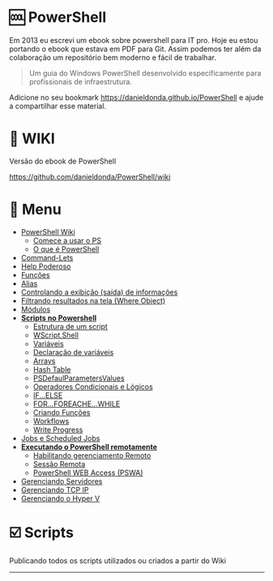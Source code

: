 # :cool: PowerShell 

Em 2013 eu escrevi um ebook sobre powershell para IT pro. Hoje eu estou portando o ebook que estava em PDF para Git. Assim podemos ter além da colaboração um repositório bem moderno e fácil de trabalhar.

> Um guia do Windows PowerShell desenvolvido especificamente para profissionais de infraestrutura.

Adicione no seu bookmark https://danieldonda.github.io/PowerShell e ajude a compartilhar esse material.

# :blue_book: WIKI
Versão do ebook de PowerShell 

https://github.com/danieldonda/PowerShell/wiki

# :page_facing_up: Menu

* [PowerShell Wiki](https://github.com/danieldonda/PowerShell/wiki)
  * [Comece a usar o PS](https://github.com/danieldonda/PowerShell/wiki/Comece-a-usar-o-PowerShell)
  * [O que é PowerShell](https://github.com/danieldonda/PowerShell/wiki/O-que-%C3%A9-PowerShell--%3F)
* [Command-Lets](https://github.com/danieldonda/PowerShell/wiki/Command-Lets)
* [Help Poderoso](https://github.com/danieldonda/PowerShell/wiki/Help-Poderoso)
* [Funções](https://github.com/danieldonda/PowerShell/wiki/Fun%C3%A7%C3%B5es)
* [Alias](https://github.com/danieldonda/PowerShell/wiki/Alias)
* [Controlando a exibição (saída) de informações](https://github.com/danieldonda/PowerShell/wiki/Controlando-a-exibi%C3%A7%C3%A3o-(sa%C3%ADda)-de-informa%C3%A7%C3%B5es)
* [Filtrando resultados na tela (Where Object)](https://github.com/danieldonda/PowerShell/wiki/Filtrando-resultados-na-tela-(Where-Object))
* [Módulos](https://github.com/danieldonda/PowerShell/wiki/M%C3%B3dulos)
* **[Scripts no Powershell](https://github.com/danieldonda/PowerShell/wiki/Scripts-no-PoweShell)**
  * [Estrutura de um script](https://github.com/danieldonda/PowerShell/wiki/Estrutura-de-um-script)
  * [WScript.Shell](https://github.com/danieldonda/PowerShell/wiki/WScript.Shell)
  * [Variáveis](https://github.com/danieldonda/PowerShell/wiki/Vari%C3%A1veis)
  * [Declaração de variáveis](https://github.com/danieldonda/PowerShell/wiki/Declara%C3%A7%C3%A3o-de-vari%C3%A1veis)
  * [Arrays](https://github.com/danieldonda/PowerShell/wiki/Arrays)
  * [Hash Table](https://github.com/danieldonda/PowerShell/wiki/Hash-Table)
  * [PSDefaulParametersValues](https://github.com/danieldonda/PowerShell/wiki/PSDefaulParametersValues)
  * [Operadores Condicionais e Lógicos](https://github.com/danieldonda/PowerShell/wiki/Operadores-Condicionais-e-L%C3%B3gicos)
  * [IF...ELSE](https://github.com/danieldonda/PowerShell/wiki/IF...ELSE)
  * [FOR…FOREACHE…WHILE](https://github.com/danieldonda/PowerShell/wiki/FOR%E2%80%A6FOREACHE%E2%80%A6WHILE)
  * [Criando Funções](https://github.com/danieldonda/PowerShell/wiki/Criando-Fun%C3%A7%C3%B5es)
  * [Workflows](https://github.com/danieldonda/PowerShell/wiki/Workflows)
  * [Write Progress](https://github.com/danieldonda/PowerShell/wiki/Write-Progress)
* [Jobs e Scheduled Jobs](https://github.com/danieldonda/PowerShell/wiki/Jobs-e-Scheduled-Jobs)
* **[Executando o PowerShell remotamente](https://github.com/danieldonda/PowerShell/wiki/Executando-o-PowerShell-remotamente)**
  * [Habilitando gerenciamento Remoto](https://github.com/danieldonda/PowerShell/wiki/Habilitando-gerenciamento-Remoto)
  * [Sessão Remota](https://github.com/danieldonda/PowerShell/wiki/Sess%C3%A3o-Remota)
  * [PowerShell WEB Access (PSWA)](https://github.com/danieldonda/PowerShell/wiki/PowerShell-WEB-Access-(PSWA))
* [Gerenciando Servidores](https://github.com/danieldonda/PowerShell/wiki/Gerenciando-Servidores)
* [Gerenciando TCP IP](https://github.com/danieldonda/PowerShell/wiki/Gerenciando-TCP-IP)
* [Gerenciando o Hyper V](https://github.com/danieldonda/PowerShell/wiki/Gerenciando-o-Hyper-V)

# :ballot_box_with_check: Scripts
Publicando todos os scripts utilizados ou criados a partir do Wiki 

***
